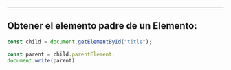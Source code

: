 
---
## Obtener el elemento padre de un Elemento:
```js
const child = document.getElementById("title");

const parent = child.parentElement;
document.write(parent)
```